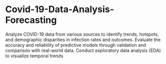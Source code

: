 # Covid-19-Data-Analysis-Forecasting
Analyze COVID-19 data from various sources to identify trends, hotspots, and demographic disparities in infection rates and outcomes. Evaluate the accuracy and reliability of predictive models through validation and comparison with real-world data. Conduct exploratory data analysis (EDA) to visualize temporal trends

